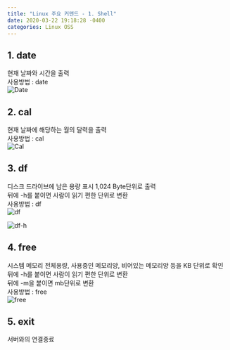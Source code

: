 ```yaml
---
title: "Linux 주요 커맨드 - 1. Shell"
date: 2020-03-22 19:18:28 -0400
categories: Linux OSS
---
```


## 1. date   
현재 날짜와 시간을 출력   
사용방법 : date     
![Date](https://user-images.githubusercontent.com/62292136/77247186-04c03b80-6c72-11ea-890d-fed5d6e3cc10.PNG)     
     
     
     
## 2. cal
현재 날짜에 해당하는 월의 달력을 출력   
사용방법 : cal     
![Cal](https://user-images.githubusercontent.com/62292136/77247228-5ec10100-6c72-11ea-831e-f9ac181eb600.PNG)     
     
     
     
## 3. df
디스크 드라이브에 남은 용량 표시 1,024 Byte단위로 출력     
뒤에 -h를 붙이면 사람이 읽기 편한 단위로 변환     
사용방법 : df     
![df](https://user-images.githubusercontent.com/62292136/77247273-be1f1100-6c72-11ea-9414-95a21792bd72.PNG)     
     
      
![df-h](https://user-images.githubusercontent.com/62292136/77247281-d55dfe80-6c72-11ea-93ec-32911b95bb06.PNG)     
     
     
     
## 4. free
시스템 메모리 전체용량, 사용중인 메모리양, 비어있는 메모리양 등을 KB 단위로 확인     
뒤에 -h를 붙이면 사람이 읽기 편한 단위로 변환     
뒤에 -m을 붙이면 mb단위로 변환     
사용방법 : free     
![free](https://user-images.githubusercontent.com/62292136/77247365-cd528e80-6c73-11ea-8ccb-11ba66c0329f.PNG)     
     
     
     
## 5. exit
서버와의 연결종료




